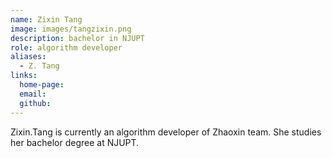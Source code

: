 ```yaml
---
name: Zixin Tang
image: images/tangzixin.png
description: bachelor in NJUPT
role: algorithm developer
aliases:
  - Z. Tang
links:
  home-page: 
  email: 
  github: 
---
```


Zixin.Tang is currently an algorithm developer of Zhaoxin team.
She studies her bachelor degree at NJUPT.
